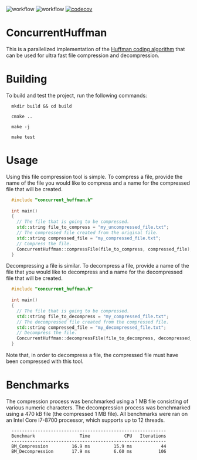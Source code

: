 ![workflow](https://github.com/jmsadair/ConcurrentHuffman/actions/workflows/linux.yml/badge.svg)
![workflow](https://github.com/jmsadair/ConcurrentHuffman/actions/workflows/macos.yml/badge.svg)
[![codecov](https://codecov.io/gh/jmsadair/ConcurrentHuffman/branch/main/graph/badge.svg?token=40DYWKQQZ0)](https://codecov.io/gh/jmsadair/ConcurrentHuffman)
# ConcurrentHuffman
This is a parallelized implementation of the [Huffman coding algorithm](https://en.wikipedia.org/wiki/Huffman_coding) that can be used for ultra fast file compression and decompression. 
# Building
To build and test the project, run the following commands: 
```
  mkdir build && cd build

  cmake ..

  make -j

  make test
```
# Usage
Using this file compression tool is simple. To compress a file, provide the name of the file you would like to compress and a name for the compressed file that will be created.
```cpp
  #include "concurrent_huffman.h"
  
  int main()
  {
    // The file that is going to be compressed.
    std::string file_to_compress = "my_uncompressed_file.txt";
    // The compressed file created from the original file.
    std::string compressed_file = "my_compressed_file.txt";
    // Compress the file.
    ConcurrentHuffman::compressFile(file_to_compress, compressed_file);
  }

```
Decompressing a file is similar. To decompress a file, provide a name of the file that you would like to decompress and a name for the decompressed file
that will be created.
```cpp
  #include "concurrent_huffman.h"
  
  int main()
  {
    // The file that is going to be compressed.
    std::string file_to_decompress = "my_compressed_file.txt";
    // The decompressed file created from the compressed file.
    std::string compressed_file = "my_decompressed_file.txt";
    // Decompress the file.
    ConcurrentHuffman::decompressFile(file_to_decompress, decompressed_file);
  }

```
Note that, in order to decompress a file, the compressed file must have been compressed with this tool.
# Benchmarks
The compression process was benchmarked using a 1 MB file consisting of various numeric characters. The decompression process was benchmarked using a 470 kB file (the compressed 1 MB file). All benchmarks were ran on an Intel Core i7-8700 processor, which supports up to 12 threads.
```
  -----------------------------------------------------------
  Benchmark                 Time             CPU   Iterations
  -----------------------------------------------------------
  BM_Compression         16.9 ms         15.9 ms           44
  BM_Decompression       17.9 ms         6.60 ms          106
```

